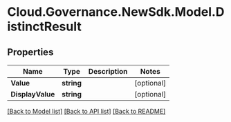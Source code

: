 # Cloud.Governance.NewSdk.Model.DistinctResult
## Properties

Name | Type | Description | Notes
------------ | ------------- | ------------- | -------------
**Value** | **string** |  | [optional] 
**DisplayValue** | **string** |  | [optional] 

[[Back to Model list]](../README.md#documentation-for-models) [[Back to API list]](../README.md#documentation-for-api-endpoints) [[Back to README]](../README.md)

